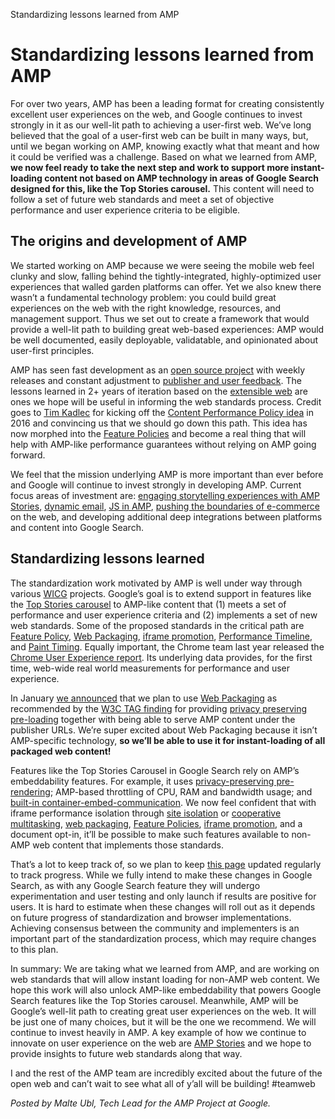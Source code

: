 Standardizing lessons learned from AMP

# Standardizing lessons learned from AMP

For over two years, AMP has been a leading format for creating consistently excellent user experiences on the web, and Google continues to invest strongly in it as our well-lit path to achieving a user-first web. We’ve long believed that the goal of a user-first web can be built in many ways, but, until we began working on AMP, knowing exactly what that meant and how it could be verified was a challenge. Based on what we learned from AMP, **we now feel ready to take the next step and work to support more instant-loading content not based on AMP technology in areas of Google Search designed for this, like the Top Stories carousel.** This content will need to follow a set of future web standards and meet a set of objective performance and user experience criteria to be eligible.

## **The origins and development of AMP**

We started working on AMP because we were seeing the mobile web feel clunky and slow, falling behind the tightly-integrated, highly-optimized user experiences that walled garden platforms can offer. Yet we also knew there wasn’t a fundamental technology problem: you could build great experiences on the web with the right knowledge, resources, and management support. Thus we set out to create a framework that would provide a well-lit path to building great web-based experiences: AMP would be well documented, easily deployable, validatable, and opinionated about user-first principles.

AMP has seen fast development as an [open source project](https://github.com/ampproject/amphtml) with weekly releases and constant adjustment to [publisher and user feedback](https://github.com/ampproject/amphtml/issues?q=is%3Aopen+is%3Aissue+label%3A%22INTENT+TO+IMPLEMENT%22). The lessons learned in 2+ years of iteration based on the [extensible web](https://github.com/extensibleweb/manifesto) are ones we hope will be useful in informing the web standards process. Credit goes to [Tim Kadlec](https://twitter.com/tkadlec) for kicking off the [Content Performance Policy idea](https://timkadlec.com/2016/02/a-standardized-alternative-to-amp/) in 2016 and convincing us that we should go down this path. This idea has now morphed into the [Feature Policies](https://wicg.github.io/feature-policy/) and become a real thing that will help with AMP-like performance guarantees without relying on AMP going forward.

We feel that the mission underlying AMP is more important than ever before and Google will continue to invest strongly in developing AMP. Current focus areas of investment are: [engaging storytelling experiences with AMP Stories](https://www.ampproject.org/stories), [dynamic email](https://www.blog.google/products/g-suite/bringing-power-amp-gmail/), [JS in AMP](https://github.com/ampproject/amphtml/issues/13471), [pushing the boundaries of e-commerce](https://www.ampproject.org/latest/blog/amps-new-horizons/) on the web, and developing additional deep integrations between platforms and content into Google Search.

## **Standardizing lessons learned**

The standardization work motivated by AMP is well under way through various [WICG](https://www.w3.org/blog/2015/07/wicg/) projects. Google’s goal is to extend support in features like the [Top Stories carousel](https://developers.google.com/search/docs/guides/about-amp) to AMP-like content that (1) meets a set of performance and user experience criteria and (2) implements a set of new web standards. Some of the proposed standards in the critical path are [Feature Policy](https://wicg.github.io/feature-policy/), [Web Packaging](https://github.com/WICG/webpackage), [iframe promotion](https://discourse.wicg.io/t/proposal-for-promotable-iframe/2375), [Performance Timeline](https://w3c.github.io/performance-timeline/), and [Paint Timing](https://w3c.github.io/paint-timing/). Equally important, the Chrome team last year released the [Chrome User Experience report](https://developers.google.com/web/tools/chrome-user-experience-report/). Its underlying data provides, for the first time, web-wide real world measurements for performance and user experience.

In January [we announced](https://amphtml.wordpress.com/2018/01/09/improving-urls-for-amp-pages/) that we plan to use [Web Packaging](https://github.com/WICG/webpackage/blob/master/explainer.md) as recommended by the [W3C TAG finding](https://www.w3.org/2001/tag/doc/distributed-content/) for providing [privacy preserving pre-loading](https://medium.com/@pbakaus/why-amp-caches-exist-cd7938da2456#36e9) together with being able to serve AMP content under the publisher URLs. We’re super excited about Web Packaging because it isn’t AMP-specific technology, **so we’ll be able to use it for instant-loading of all packaged web content!**

Features like the Top Stories Carousel in Google Search rely on AMP’s embeddability features. For example, it uses [privacy-preserving pre-rendering](https://medium.com/@pbakaus/why-amp-caches-exist-cd7938da2456#36e9); AMP-based throttling of CPU, RAM and bandwidth usage; and [built-in container-embed-communication](https://github.com/ampproject/amphtml/blob/master/extensions/amp-viewer-integration/integrating-viewer-with-amp-doc-guide.md). We now feel confident that with iframe performance isolation through [site isolation](https://www.chromium.org/Home/chromium-security/site-isolation) or [cooperative multitasking](https://groups.google.com/a/chromium.org/d/msgid/blink-dev/CAFK_eqQOzc7cU0QuRMbiJ_Ywcgn2TYaQNdOv6szWAbMFeMAFow%40mail.gmail.com?utm_medium=email&utm_source=footer), [web packaging](https://github.com/WICG/webpackage/blob/master/explainer.md), [Feature Policies](https://docs.google.com/document/d/1k0Ua-ZWlM_PsFCFdLMa8kaVTo32PeNZ4G7FFHqpFx4E/edit), [iframe promotion,](https://discourse.wicg.io/t/proposal-for-promotable-iframe/2375) and a document opt-in, it’ll be possible to make such features available to non-AMP web content that implements those standards.

That’s a lot to keep track of, so we plan to keep [this page](https://github.com/ampproject/amphtml/blob/master/contributing/web-standards-related-to-amp.md) updated regularly to track progress. While we fully intend to make these changes in Google Search, as with any Google Search feature they will undergo experimentation and user testing and only launch if results are positive for users. It is hard to estimate when these changes will roll out as it depends on future progress of standardization and browser implementations. Achieving consensus between the community and implementers is an important part of the standardization process, which may require changes to this plan.

In summary: We are taking what we learned from AMP, and are working on web standards that will allow instant loading for non-AMP web content. We hope this work will also unlock AMP-like embeddability that powers Google Search features like the Top Stories carousel. Meanwhile, AMP will be Google’s well-lit path to creating great user experiences on the web. It will be just one of many choices, but it will be the one we recommend. We will continue to invest heavily in AMP. A key example of how we continue to innovate on user experience on the web are [AMP Stories](https://www.ampproject.org/stories) and we hope to provide insights to future web standards along that way.

I and the rest of the AMP team are incredibly excited about the future of the open web and can’t wait to see what all of y’all will be building! #teamweb

*Posted by Malte Ubl, Tech Lead for the AMP Project at Google.*